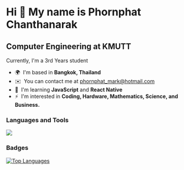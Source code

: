 Hi 👋 My name is Phornphat Chanthanarak
==============================================================================================================================================

Computer Engineering at KMUTT
-----------------------------

Currently, I'm a 3rd Years student

* 🌍  I'm based in **Bangkok, Thailand**
* ✉️  You can contact me at [phornphat\_mark@hotmail.com](mailto:phornphat_mark@hotmail.com)
* 🧠  I'm learning **JavaScript** and **React Native**
* ⚡  I'm interested in **Coding, Hardware, Mathematics, Science, and Business.**

<h3 align = "left">Languages and Tools</h3>
<p align="left">
  <a href="https://skillicons.dev">
    <img src="https://skillicons.dev/icons?i=html,css,js,react,figma,php,mysql,mongodb,linux,c,py,arduino,vscode,git"/>
  </a>
</p>

### Badges
<a href="https://github.com/markPhornphat" align="middle">
  <img src="https://github-readme-stats.vercel.app/api/top-langs/?username=markPhornphat&langs_count=10&title_color=0891b2&text_color=ffffff&icon_color=0891b2&bg_color=1c1917&hide_border=true&locale=en&custom_title=Top%20%Languages" alt="Top Languages" />
</a>
